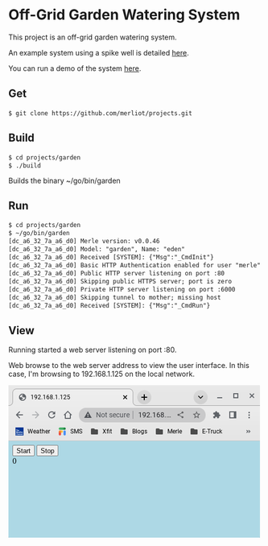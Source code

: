 # Off-Grid Garden Watering System
This project is an off-grid garden watering system.

An example system using a spike well is detailed [here](https://hackaday.io/project/187079-off-grid-garden-watering-system).

You can run a demo of the system [here](https://merliot.net/projects/garden).

## Get
```
$ git clone https://github.com/merliot/projects.git
```

## Build
```
$ cd projects/garden
$ ./build
```
Builds the binary ~/go/bin/garden

## Run
```
$ cd projects/garden
$ ~/go/bin/garden
[dc_a6_32_7a_a6_d0] Merle version: v0.0.46
[dc_a6_32_7a_a6_d0] Model: "garden", Name: "eden"
[dc_a6_32_7a_a6_d0] Received [SYSTEM]: {"Msg":"_CmdInit"}
[dc_a6_32_7a_a6_d0] Basic HTTP Authentication enabled for user "merle"
[dc_a6_32_7a_a6_d0] Public HTTP server listening on port :80
[dc_a6_32_7a_a6_d0] Skipping public HTTPS server; port is zero
[dc_a6_32_7a_a6_d0] Private HTTP server listening on port :6000
[dc_a6_32_7a_a6_d0] Skipping tunnel to mother; missing host
[dc_a6_32_7a_a6_d0] Received [SYSTEM]: {"Msg":"_CmdRun"}
```

## View
Running started a web server listening on port :80. 

Web browse to the web server address to view the user interface.  In this case, I'm browsing to 192.168.1.125 on the local network.

![View](view.png)
